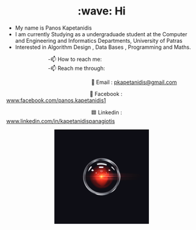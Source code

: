 <h1 style="text-align:center;"> :wave: Hi</h1>

<p align="center">


* My name is Panos Kapetanidis <br>
* I am currently Studying as a undergraduade student at the Computer and Engineering and Informatics Departments, University of Patras<br>
* Interested in Algorithm Design , Data Bases , Programming and Maths. <br>
 </p>
&nbsp; &nbsp; &nbsp; &nbsp;&nbsp; &nbsp; &nbsp; &nbsp; &nbsp; &nbsp; &nbsp; &nbsp;&nbsp;&nbsp;&nbsp;&nbsp;&nbsp;&nbsp;-📫 How to reach me: <br>
&nbsp; &nbsp; &nbsp; &nbsp;&nbsp; &nbsp; &nbsp; &nbsp; &nbsp; &nbsp; &nbsp; &nbsp;&nbsp;&nbsp;&nbsp;&nbsp;&nbsp;&nbsp;-📫 Reach me through: <br>

&nbsp; &nbsp; &nbsp; &nbsp;&nbsp; &nbsp; &nbsp; &nbsp; &nbsp; &nbsp; &nbsp; &nbsp;&nbsp;&nbsp;&nbsp;&nbsp;&nbsp;&nbsp;&nbsp; &nbsp; &nbsp; &nbsp;&nbsp; &nbsp; &nbsp; &nbsp; &nbsp; &nbsp; &nbsp; &nbsp;&nbsp;&nbsp;&nbsp;&nbsp;&nbsp;&nbsp;  :email:  Email : pkapetanidis@gmail.com <br>

&nbsp; &nbsp; &nbsp; &nbsp;&nbsp; &nbsp; &nbsp; &nbsp; &nbsp; &nbsp; &nbsp; &nbsp;&nbsp;&nbsp;&nbsp;&nbsp;&nbsp;&nbsp;&nbsp; &nbsp; &nbsp; &nbsp;&nbsp; &nbsp; &nbsp; &nbsp; &nbsp; &nbsp; &nbsp; &nbsp;&nbsp;&nbsp;&nbsp;&nbsp;&nbsp;&nbsp;:large_blue_circle: Facebook : www.facebook.com/panos.kapetanidis1 <br>
   
&nbsp; &nbsp; &nbsp; &nbsp;&nbsp; &nbsp; &nbsp; &nbsp; &nbsp; &nbsp; &nbsp; &nbsp;&nbsp;&nbsp;&nbsp;&nbsp;&nbsp;&nbsp;&nbsp; &nbsp; &nbsp; &nbsp;&nbsp; &nbsp; &nbsp; &nbsp; &nbsp; &nbsp; &nbsp; &nbsp;&nbsp;&nbsp;&nbsp;&nbsp;&nbsp;&nbsp; :blue_square: Linkedin : www.linkedin.com/in/kapetanidispanagiotis <br>
    
<p align="center">
<a href="LINK_TO_REPO">
  <img src="https://github.com/CaptainAlready/CaptainAlready/blob/main/aIlJMZc.gif" alt="Gif" width="250" height="250">
</a>
  </p>
